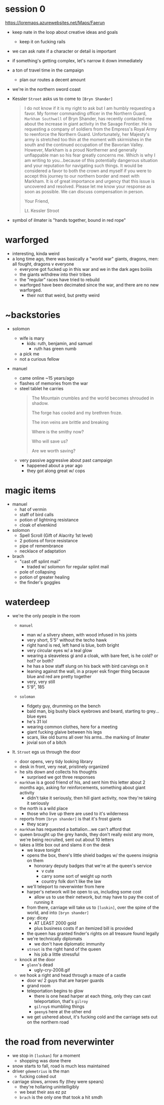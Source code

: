 # session 0
https://loremaps.azurewebsites.net/Maps/Faerun

- keep nate in the loop about creative ideas and goals
    - keep it on fucking rails

- we can ask nate if a character or detail is important

- if something's getting complex, let's narrow it down immediately

- a ton of travel time in the campaign
    - plan our routes a decent amount

- we're in the northern sword coast

- Kessler `Stroot` asks us to come to `[Bryn Shander]`
    > I do not know if it is my right to ask but I am humbly requesting a favor. My former commanding officer in the Northern Guard, `Markham Southwell` of Bryn Shander, has recently contacted me about the increase in giant activity in the Savage Frontier. He is requesting a company of soldiers from the Empress's Royal Army to reenforce the Northern Guard. Unfortunately, her Majesty's army is stretched too thin at the moment with skirmishes in the south and the continued occupation of the Bavorian Valley. However, Markham is a proud Northerner and generally unflappable man so his fear greatly concerns me. Which is why I am writing to you...because of this potentially dangerous situation and your reputation for navigating such things. It would be considered a favor to both the crown and myself if you were to accept this journey to our northern border and meet with Markham. It is of great importance and urgency that this issue is uncovered and resolved. Please let me know your response as soon as possible. We can discuss compensation in person.
    >
    > Your Friend,
    >
    > Lt. Kessler Stroot

- symbol of ilmater is "hands together, bound in red rope"

# warforged
- interesting, kinda weird
- a long time ago, there was basically a "world war" giants, dragons, men: all fought, dragons v everyone
    - everyone got fucked up in this war and we in the dark ages boiiiis
    - the giants withdrew into their tribes
    - the "regular" races have tried to rebuild
    - warforged have been decimated since the war, and there are no new warforged. 
        - their not that weird, but pretty weird

# ~backstories
- solomon
    - wife is mary
        - kids: ruth, benjamin, and samuel
            - ruth has green numb
    - a pick me
    - not a curious fellow

- manuel
    - came online ~15 years/ago
    - flashes of memories from the war
    - steel tablet he carries
        > The Mountain crumbles and the world becomes shrouded in shadow.
        >
        > The forge has cooled and my brethren froze.
        >
        > The iron veins are brittle and breaking
        >
        > Where is the smithy now?
        >
        > Who will save us? 
        >
        > Are we worth saving?
    - very passive aggressive about past campaign
        - happened about a year ago
        - they got along great w/ cops


# magic items
- manuel
    - hat of vermin
    - staff of bird calls
    - potion of lightning resistance
    - cloak of elvenkind
- solomon
    - Spell Scroll (Gift of Alacrity 1st level)
    - 2 potions of force resistance
    - pipe of remembrance
    - necklace of adaptation
- brach
    - "cast off splint mail"
        - traded w/ solomon for regular splint mail
    - pole of collapsing
    - potion of greater healing
    - the finder's goggles


# waterdeep
- we're the only people in the room
    - `manuel`
        - man w/ a silvery sheen, with wood infused in his joints
        - very short, 5'5" without the techo hawk
        - right hand is red, left hand is blue, both bright
        - very circular eyes w/ a teal glow
        - wearing a sleaveless gi and a cloak, with bare feet, is he cold? or hot? or both?
        - he has a bow staff slung on his back with bird carvings on it
        - leaning against the wall, in a prayer esk finger thing because blue and red are pretty together
        - very, very still
        - 5'9", 185

    - `soloman`
        - fidgety guy, drumming on the bench
        - bald man, big bushy black eyebrows and beard, starting to grey... blue eyes
        - he's 31 lol
        - wearing common clothes, here for a meeting
        - giant fucking glaive between his legs
        - scars, like old burns all over his arms...the marking of ilmater
        - jovial son of a bitch

- lt. `Stroot` egs us through the door
    - door opens, very tidy looking library
    - desk in front, very neat, pristinely organized
    - he sits down and collects his thoughts
        - surprised we got three responses
    - `markham` is a good friend of his, and sent him this letter about 2 months ago, asking for reinforcements, something about giant activity
        - didn't take it seriously, then hill giant activity, now they're taking it seriously
    - the north is a wild place
        - those who live up there are used to it's wilderness
    - reports from `[bryn shander]` is that it's frost giants
        - they scary
    - `markham` has requested a battalion...we can't afford that
    - queen brought up the grey hands, they don't really exist any more, we're being recruited, sent out about 10 letters
    - takes a little box out and slams it on the desk
        - we leave tonight
        - opens the box, there's little shield badges w/ the queens insignia on them
            - honorary deputy badges that we're at the queen's service
                - v cute
                - carry some sort of weight up north
                - country folk don't like the law
        - we'll teleport to neverwinter from here
        - harper's network will be open to us, including some cost
            - allow us to use their network, but may have to pay the cost of running it
        - from there, carriage will take us to `[luskin]`, over the spine of the world, and into `[bryn shander]`
        - pay: dicey
            - AT LEAST 2000 gold
            - plus business costs if an itemized bill is provided
        - the queen has granted finder's rights on all treasure found legally
        - we're technically diplomats
            - we don't have diplomatic immunity
        - `stroot` is the right hand of the queen
            - his job a little stressful
    - knock at the door
        - `glenn`'s dead
            - ugly-cry-2008.gif
    - we hook a right and head through a maze of a castle
        - door w/ 2 guys that are harper guards
        - grand room 
        - teleportation begins to glow
            - there is one head harper at each thing, only they can cast teleportation, that's `gilroy`
            - `gilroy`s mumbling things
            - `geeny`s here at the other end
        - we get ushered about, it's fucking cold and the carriage sets out on the northern road

# the road from neverwinter
- we stop in `[luskan]` for a moment
    - shopping was done there
- snow starts to fall, road is much less maintained
- driver `gdemetrius` is the man
    - fucking coked out
- carriage slows, arrows fly (they were spears)
    - they're hollaring unintelligibly
    - we beat their ass ez pz
    - `brach` is the only one that took a hit smdh
